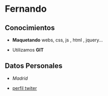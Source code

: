 # Fernando 

## Conocimientos 

- **Maquetando** webs, css, js , html , jquery...

- Utilizamos **GIT**

## Datos Personales

- _Madrid_  

- [perfil twiter](https://twitter.com/albertobasalo)